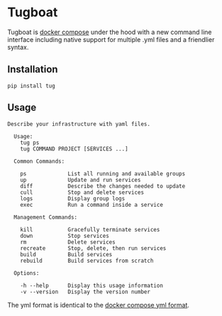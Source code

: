 # Tugboat

Tugboat is [docker compose](https://docs.docker.com/compose/) under the hood with a new command line interface including native support for multiple .yml files and a friendlier syntax.

## Installation
`pip install tug`

## Usage

```
Describe your infrastructure with yaml files.

  Usage:
    tug ps
    tug COMMAND PROJECT [SERVICES ...]

  Common Commands:

    ps             List all running and available groups
    up             Update and run services
    diff           Describe the changes needed to update
    cull           Stop and delete services
    logs           Display group logs
    exec           Run a command inside a service

  Management Commands:

    kill           Gracefully terminate services
    down           Stop services
    rm             Delete services
    recreate       Stop, delete, then run services
    build          Build services
    rebuild        Build services from scratch

  Options:

    -h --help      Display this usage information
    -v --version   Display the version number

```

The yml format is identical to the [docker compose yml format](https://docs.docker.com/compose/yml/).
